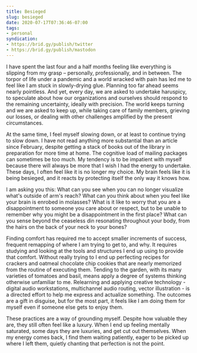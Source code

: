 ```yaml
---
title: Besieged
slug: besieged
date: 2020-07-17T07:36:46-07:00
tags:
- personal
syndication:
- https://brid.gy/publish/twitter
- https://brid.gy/publish/mastodon
---
```

I have spent the last four and a half months feeling like everything is slipping from my grasp – personally, professionally, and in between. The torpor of life under a pandemic and a world wracked with pain has led me to feel like I am stuck in slowly-drying glue. Planning too far ahead seems nearly pointless. And yet, every day, we are asked to undertake haruspicy, to speculate about how our organizations and ourselves should respond to the remaining uncertainty, ideally with precision. The world keeps turning and we are asked to keep up, while taking care of family members, grieving our losses, or dealing with other challenges amplified by the present circumstances.

At the same time, I feel myself slowing down, or at least to continue trying to slow down. I have not read anything more substantial than an article since February, despite getting a stack of books out of the library in preparation for more time at home. The cognitive load of mailing packages can sometimes be too much. My tendency is to be impatient with myself because there will always be more that I wish I had the energy to undertake. These days, I often feel like it is no longer my choice. My brain feels like it is being besieged, and it reacts by protecting itself the only way it knows how.

I am asking you this: What can you see when you can no longer visualize what's outside of arm's reach? What can you think about when you feel like your brain is enrobed in molasses? What is it like to worry that you are a disappointment to someone you care about or respect, but to be unable to remember why you might be a disappointment in the first place? What can you sense beyond the ceaseless din resonating throughout your body, from the hairs on the back of your neck to your bones?

Finding comfort has required me to accept smaller increments of success, frequent remapping of where I am trying to get to, and why. It requires studying and looking at the tools and structures I end up using to provide that comfort. Without really trying to I end up perfecting recipes for crackers and oatmeal chocolate chip cookies that are nearly memorized from the routine of executing them. Tending to the garden, with its many varieties of tomatoes and basil, means apply a degree of systems thinking otherwise unfamiliar to me. Relearning and applying creative technology - digital audio workstations, multichannel audio routing, vector illustration - is a directed effort to help me express and actualize something. The outcomes are a gift in disguise, but for the most part, it feels like I am doing them for myself even if someone else gets to enjoy them.

These practices are a way of grounding myself. Despite how valuable they are, they still often feel like a luxury. When I end up feeling mentally saturated, some days they are luxuries, and get cut out themselves. When my energy comes back, I find them waiting patiently, eager to be picked up where I left them, quietly chanting that perfection is not the point.

